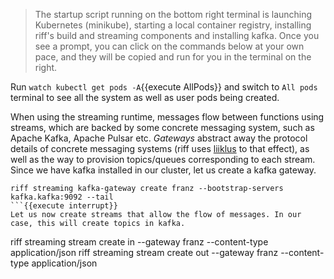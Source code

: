 > The startup script running on the bottom right terminal is launching Kubernetes (minikube), starting a local container registry, installing riff's build and streaming components and installing kafka. Once you see a prompt, you can click on the commands below at your own pace, and they will be copied and run for you in the terminal on the right.

Run `watch kubectl get pods -A`{{execute AllPods}} and switch to `All pods` terminal to see all the system as well as user pods being created.

When using the streaming runtime, messages flow between functions using streams, which are backed by some concrete messaging system, such as Apache Kafka, Apache Pulsar etc. *Gateways* abstract away the protocol details of concrete messaging systems (riff uses [liiklus](https://github.com/bsideup/liiklus) to that effect), as well as the way to provision topics/queues corresponding to each stream.
Since we have kafka installed in our cluster, let us create a kafka gateway.
```
riff streaming kafka-gateway create franz --bootstrap-servers kafka.kafka:9092 --tail
```{{execute interrupt}}
Let us now create streams that allow the flow of messages. In our case, this will create topics in kafka.
```
riff streaming stream create in  --gateway franz --content-type application/json
riff streaming stream create out --gateway franz --content-type application/json
```{{execute}}
